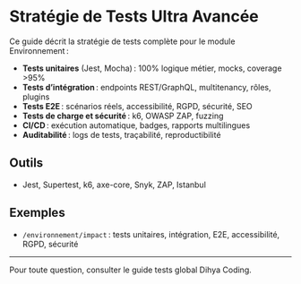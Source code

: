 # Stratégie de Tests Ultra Avancée

Ce guide décrit la stratégie de tests complète pour le module Environnement :
- **Tests unitaires** (Jest, Mocha) : 100% logique métier, mocks, coverage >95%
- **Tests d’intégration** : endpoints REST/GraphQL, multitenancy, rôles, plugins
- **Tests E2E** : scénarios réels, accessibilité, RGPD, sécurité, SEO
- **Tests de charge et sécurité** : k6, OWASP ZAP, fuzzing
- **CI/CD** : exécution automatique, badges, rapports multilingues
- **Auditabilité** : logs de tests, traçabilité, reproductibilité

## Outils
- Jest, Supertest, k6, axe-core, Snyk, ZAP, Istanbul

## Exemples
- `/environnement/impact` : tests unitaires, intégration, E2E, accessibilité, RGPD, sécurité

---
Pour toute question, consulter le guide tests global Dihya Coding.
